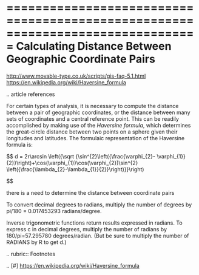 
===============================================================================
Calculating Distance Between Geographic Coordinate Pairs
===============================================================================

http://www.movable-type.co.uk/scripts/gis-faq-5.1.html
https://en.wikipedia.org/wiki/Haversine_formula

.. article references



For certain types of analysis, it is necessary to compute the distance between
a pair of geographic coordinates, or the distance between many sets of coordinates
and a central reference point. This can be readily accomplished by making
use of the *Haversine formula*, which determines the great-circle distance
between two points on a sphere given their longitudes and latitudes. The
formulaic representation of the Haversine formula is:

$$
d = 2r\arcsin \left({\sqrt {\sin^{2}\left({\frac{\varphi_{2}-
    \varphi_{1}}{2}}\right)+\cos(\varphi_{1})\cos(\varphi_{2})\sin^{2}
    \left({\frac{\lambda_{2}-\lambda_{1}}{2}}\right)}}\right)

$$



there is a need to determine the distance
between coordinate pairs




To convert decimal degrees to radians, multiply the number of degrees
by pi/180 = 0.017453293 radians/degree.

Inverse trigonometric functions return results expressed in radians. To
express c in decimal degrees, multiply the number of radians by
180/pi=57.295780 degrees/radian. (But be sure to multiply the number of
RADIANS by R to get d.)



.. rubric:: Footnotes

.. [#] https://en.wikipedia.org/wiki/Haversine_formula


